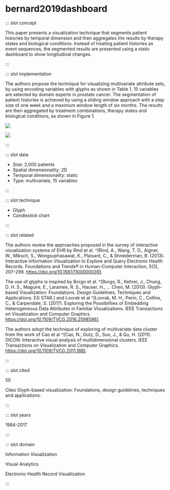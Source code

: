 # bernard2019dashboard

<Paper>

::: slot concept

This paper presents a visualization technique that segments patient histories by temporal dimension and then aggregates the results by therapy states and biological conditions. Instead of treating patient histories as event sequences, the segmented results are presented using a static dashboard to show longitudinal changes.

:::

::: slot implementation

The authors propose the technique for visualizing multivariate attribute sets, by using encoding variables with glyphs as shown in Table 1. 15 variables are selected by domain experts in prostate cancer. The segmentation of patient histories is achieved by using a sliding window approach with a step size of one week and a maximum window length of six months. The results are then aggregated by treatment combinations, therapy states and biological conditions, as shown in Figure 1.

<div class="even">
<p>

![](https://share.henry.wang/ogqHhU/UAFEvcrQfS+)

![](https://share.henry.wang/C4DQJR/nE56EZQSy5+)

</p>
</div>

:::

::: slot data

- Size: 2,000 patients
- Spatial dimensionality: 2D
- Temporal dimensionality: static
- Type: multivariate, 15 variables

:::

::: slot technique

- Glyph
- Candlestick chart

:::

::: slot related

The authors review the approaches proposed in the survey of interactive visualization systems of EHR by Rind et al. ^[Rind, A., Wang, T. D., Aigner, W., Miksch, S., Wongsuphasawat, K., Plaisant, C., & Shneiderman, B. (2013). Interactive Information Visualization to Explore and Query Electronic Health Records. Foundations and Trends® in Human–Computer Interaction, 5(3), 207–298. https://doi.org/10.1561/1100000039].

The use of glyphs is inspired by Borgo et al. ^[Borgo, R., Kehrer, J., Chung, D. H. S., Maguire, E., Laramee, R. S., Hauser, H., … Chen, M. (2013). Glyph-based Visualization: Foundations, Design Guidelines, Techniques and Applications. EG STAR.] and Loorak et al ^[Loorak, M. H., Perin, C., Collins, C., & Carpendale, S. (2017). Exploring the Possibilities of Embedding Heterogeneous Data Attributes in Familiar Visualizations. IEEE Transactions on Visualization and Computer Graphics. https://doi.org/10.1109/TVCG.2016.2598586].

The authors adopt the technique of exploring of multivariate data cluster from the work of Cao et al ^[Cao, N., Gotz, D., Sun, J., & Qu, H. (2011). DICON: Interactive visual analysis of multidimensional clusters. IEEE Transactions on Visualization and Computer Graphics. https://doi.org/10.1109/TVCG.2011.188].

:::

::: slot cited

50

Cites Glyph-based visualization: Foundations, design guidelines, techniques and applications.

:::

::: slot years

1984-2017

:::

::: slot domain

Information Visualization

Visual Analytics

Electronic Health Record Visualization

:::

</Paper>

